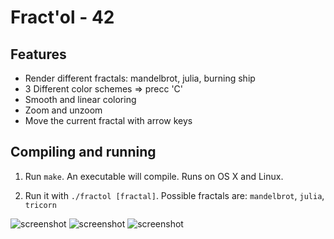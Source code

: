 # Fract'ol - 42

## Features
* Render different fractals: mandelbrot, julia, burning ship
* 3 Different color schemes => precc 'C'  
* Smooth and linear coloring
* Zoom and unzoom
* Move the current fractal with arrow keys


## Compiling and running
1. Run `make`. An executable will compile. Runs on OS X and Linux.

2. Run it with `./fractol [fractal]`. Possible fractals are: `mandelbrot`, `julia`, `tricorn`

![screenshot](https://s3-us-west-2.amazonaws.com/secure.notion-static.com/03d59470-7c61-4966-a422-bfb9a911ec3e/Untitled.png)
![screenshot](https://user-images.githubusercontent.com/34102064/132690257-bf360f43-884b-49cf-9d0d-5057d8cab2b0.png)
![screenshot](https://user-images.githubusercontent.com/34102064/132690458-bc0f1998-7190-4bd0-b1c3-9344e1c2ca42.png)
